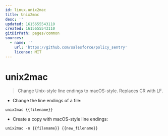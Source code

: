 ```yaml
---
id: linux.unix2mac
title: Unix2mac
desc: ''
updated: 1615655543110
created: 1615655543110
gitDirPath: pages/common
sources:
  - name: ''
    url: 'https://github.com/salesforce/policy_sentry'
    license: MIT
---
```

# unix2mac

> Change Unix-style line endings to macOS-style.
> Replaces CR with LF.

- Change the line endings of a file:

`unix2mac {{filename}}`

- Create a copy with macOS-style line endings:

`unix2mac -n {{filename}} {{new_filename}}`

